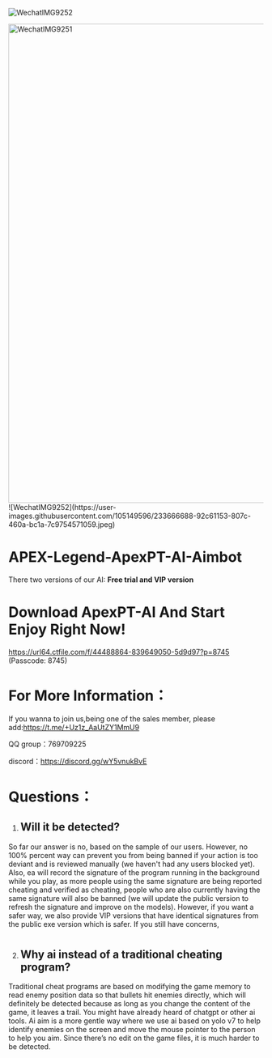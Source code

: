 ![WechatIMG9252](https://user-images.githubusercontent.com/105149596/233670895-70b20276-a514-4c3a-b853-4008afc23b08.jpeg)

<img width="947" alt="WechatIMG9251" src="https://user-images.githubusercontent.com/105149596/233665982-3a0e71e7-26c0-450b-a9a3-bfab6da1b29c.png">
![WechatIMG9252](https://user-images.githubusercontent.com/105149596/233666688-92c61153-807c-460a-bc1a-7c9754571059.jpeg)


# APEX-Legend-ApexPT-AI-Aimbot

There two versions of our AI: **Free trial and VIP version**

# Download ApexPT-AI And Start Enjoy Right Now!
https://url64.ctfile.com/f/44488864-839649050-5d9d97?p=8745 (Passcode: 8745)

# For More Information：

If you wanna to join us,being one of the sales member, please add:https://t.me/+Uz1z_AaUtZY1MmU9

QQ group：769709225

discord：https://discord.gg/wY5vnukBvE

# Questions：

1. ## Will it be detected?

  So far our answer is no, based on the sample of our users. However, no 100% percent way can prevent you from being banned if your action is too deviant and is reviewed manually (we haven't had any users blocked yet). Also, ea will record the signature of the program running in the background while you play, as more people using the same signature are being reported cheating and verified as cheating, people who are also currently having the same signature will also be banned (we will update the public version to refresh the signature and improve on the models). However, if you want a safer way, we also provide VIP versions that have identical signatures from the public exe version which is safer. If you still have concerns, 
  # 
2. ## Why ai instead of a traditional cheating program?

  Traditional cheat programs are based on modifying the game memory to read enemy position data so that bullets hit enemies directly, which will definitely be detected because as long as you change the content of the game, it leaves a trail. You might have already heard of chatgpt or other ai tools. Ai aim is a more gentle way where we use ai based on yolo v7 to help identify enemies on the screen and move the mouse pointer to the person to help you aim. Since there’s no edit on the game files, it is much harder to be detected.

  #
